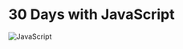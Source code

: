 # 30 Days with JavaScript 

![JavaScript](https://codersfree.nyc3.cdn.digitaloceanspaces.com/posts/conoce-8-ventajas-de-usar-javascript.jpg)
